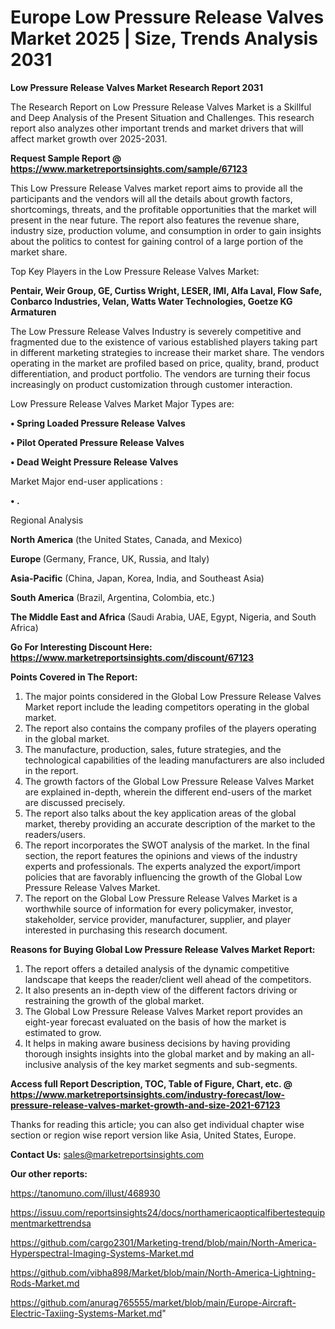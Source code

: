 # Europe Low Pressure Release Valves Market 2025 | Size, Trends Analysis 2031

<strong>Low Pressure Release Valves Market Research Report 2031</strong>

The Research Report on Low Pressure Release Valves Market is a Skillful and Deep Analysis of the Present Situation and Challenges. This research report also analyzes other important trends and market drivers that will affect market growth over 2025-2031.

<strong>Request Sample Report @ <a href=https://www.marketreportsinsights.com/sample/67123>https://www.marketreportsinsights.com/sample/67123</a></strong>

This Low Pressure Release Valves market report aims to provide all the participants and the vendors will all the details about growth factors, shortcomings, threats, and the profitable opportunities that the market will present in the near future. The report also features the revenue share, industry size, production volume, and consumption in order to gain insights about the politics to contest for gaining control of a large portion of the market share.

Top Key Players in the Low Pressure Release Valves Market:

<strong>Pentair, Weir Group, GE, Curtiss Wright, LESER, IMI, Alfa Laval, Flow Safe, Conbarco Industries, Velan, Watts Water Technologies, Goetze KG Armaturen</strong>

The Low Pressure Release Valves Industry is severely competitive and fragmented due to the existence of various established players taking part in different marketing strategies to increase their market share. The vendors operating in the market are profiled based on price, quality, brand, product differentiation, and product portfolio. The vendors are turning their focus increasingly on product customization through customer interaction.

Low Pressure Release Valves Market Major Types are:

<strong>• Spring Loaded Pressure Release Valves

• Pilot Operated Pressure Release Valves

• Dead Weight Pressure Release Valves</strong>

Market Major end-user applications :

<strong>• .</strong>

Regional Analysis

</u><strong><b>North America</b></strong> (the United States, Canada, and Mexico)

<strong><b>Europe </b></strong>(Germany, France, UK, Russia, and Italy)

<strong><b>Asia-Pacific</b></strong> (China, Japan, Korea, India, and Southeast Asia)

<strong><b>South America</b></strong> (Brazil, Argentina, Colombia, etc.)

<strong><b>The Middle East and Africa</b></strong> (Saudi Arabia, UAE, Egypt, Nigeria, and South Africa)

<strong>Go For Interesting Discount Here: <a href=https://www.marketreportsinsights.com/discount/67123>https://www.marketreportsinsights.com/discount/67123</a></strong>

<strong>Points Covered in The Report:</strong>
<ol>
  <li>The major points considered in the Global Low Pressure Release Valves Market report include the leading competitors operating in the global market.</li>
  <li>The report also contains the company profiles of the players operating in the global market.</li>
  <li>The manufacture, production, sales, future strategies, and the technological capabilities of the leading manufacturers are also included in the report.</li>
  <li>The growth factors of the Global Low Pressure Release Valves Market are explained in-depth, wherein the different end-users of the market are discussed precisely.</li>
  <li>The report also talks about the key application areas of the global market, thereby providing an accurate description of the market to the readers/users.</li>
  <li>The report incorporates the SWOT analysis of the market. In the final section, the report features the opinions and views of the industry experts and professionals. The experts analyzed the export/import policies that are favorably influencing the growth of the Global Low Pressure Release Valves Market.</li>
  <li>The report on the Global Low Pressure Release Valves Market is a worthwhile source of information for every policymaker, investor, stakeholder, service provider, manufacturer, supplier, and player interested in purchasing this research document.</li>
</ol>
<strong>Reasons for Buying Global Low Pressure Release Valves Market Report:</strong>

<ol>
  <li>The report offers a detailed analysis of the dynamic competitive landscape that keeps the reader/client well ahead of the competitors.</li>
  <li>It also presents an in-depth view of the different factors driving or restraining the growth of the global market.</li>
  <li>The Global Low Pressure Release Valves Market report provides an eight-year forecast evaluated on the basis of how the market is estimated to grow.</li>
  <li>It helps in making aware business decisions by having providing thorough insights insights into the global market and by making an all-inclusive analysis of the key market segments and sub-segments.</li>
</ol>
<strong>Access full Report Description, TOC, Table of Figure, Chart, etc. @ <a href=https://www.marketreportsinsights.com/industry-forecast/low-pressure-release-valves-market-growth-and-size-2021-67123>https://www.marketreportsinsights.com/industry-forecast/low-pressure-release-valves-market-growth-and-size-2021-67123</a></strong>


Thanks for reading this article; you can also get individual chapter wise section or region wise report version like Asia, United States, Europe.

<strong>Contact Us:</strong>
sales@marketreportsinsights.com

<strong>Our other reports:</strong>

<a href=https://tanomuno.com/illust/468930>https://tanomuno.com/illust/468930</a>

<a href=https://issuu.com/reportsinsights24/docs/northamericaopticalfibertestequipmentmarkettrendsa>https://issuu.com/reportsinsights24/docs/northamericaopticalfibertestequipmentmarkettrendsa</a>

<a href=https://github.com/cargo2301/Marketing-trend/blob/main/North-America-Hyperspectral-Imaging-Systems-Market.md>https://github.com/cargo2301/Marketing-trend/blob/main/North-America-Hyperspectral-Imaging-Systems-Market.md</a>

<a href=https://github.com/vibha898/Market/blob/main/North-America-Lightning-Rods-Market.md>https://github.com/vibha898/Market/blob/main/North-America-Lightning-Rods-Market.md</a>

<a href=https://github.com/anurag765555/market/blob/main/Europe-Aircraft-Electric-Taxiing-Systems-Market.md>https://github.com/anurag765555/market/blob/main/Europe-Aircraft-Electric-Taxiing-Systems-Market.md</a>"
